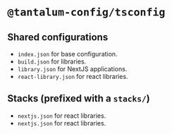 # `@tantalum-config/tsconfig`

## Shared configurations

-   `index.json` for base configuration.
-   `build.json` for libraries.
-   `library.json` for NextJS applications.
-   `react-library.json` for react libraries.

## Stacks (prefixed with a `stacks/`)

-   `nextjs.json` for react libraries.
-   `nextjs.json` for react libraries.
